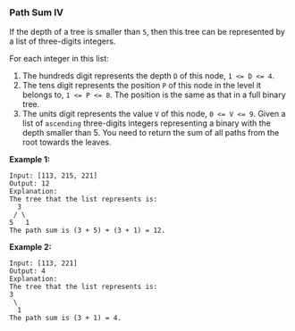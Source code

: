 ### Path Sum IV

If the depth of a tree is smaller than `5`, then this tree can be represented by a list of three-digits integers.

For each integer in this list:

1.  The hundreds digit represents the depth `D` of this node, `1 <= D <= 4`.
2.  The tens digit represents the position `P` of this node in the level it belongs to, `1 <= P <= 8`. The position is the same as that in a full binary tree.
3.  The units digit represents the value `V` of this node, `0 <= V <= 9`.
Given a list of `ascending` three-digits integers representing a binary with the depth smaller than 5. You need to return the sum of all paths from the root towards the leaves.

**Example 1:**

    Input: [113, 215, 221]
    Output: 12
    Explanation:
    The tree that the list represents is:
      3
     / \
    5   1
    The path sum is (3 + 5) + (3 + 1) = 12.

**Example 2:**

    Input: [113, 221]
    Output: 4
    Explanation:
    The tree that the list represents is:
    3
     \
      1
    The path sum is (3 + 1) = 4.
